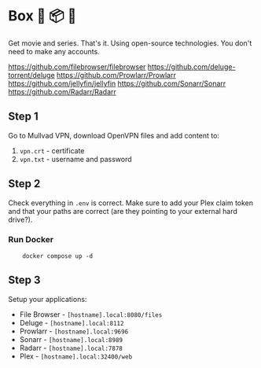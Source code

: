 # Box 🦜 📦 🍿

Get movie and series. That's it. Using open-source technologies. You don't need to make any accounts.

https://github.com/filebrowser/filebrowser
https://github.com/deluge-torrent/deluge
https://github.com/Prowlarr/Prowlarr
https://github.com/jellyfin/jellyfin
https://github.com/Sonarr/Sonarr
https://github.com/Radarr/Radarr


## Step 1

Go to Mullvad VPN, download OpenVPN files and add content to:

1. `vpn.crt` - certificate
2. `vpn.txt` - username and password

## Step 2 

Check everything in `.env` is correct.
Make sure to add your Plex claim token and that your paths are correct (are they pointing to your external hard drive?).

### Run Docker
```
    docker compose up -d
```

## Step 3
Setup your applications:
- File Browser - `[hostname].local:8080/files`
- Deluge - `[hostname].local:8112`
- Prowlarr - `[hostname].local:9696`
- Sonarr - `[hostname].local:8989`
- Radarr - `[hostname].local:7878`
- Plex - `[hostname].local:32400/web`